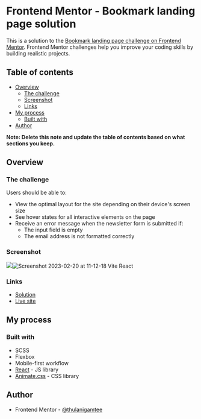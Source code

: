 # Frontend Mentor - Bookmark landing page solution

This is a solution to the [Bookmark landing page challenge on Frontend Mentor](https://www.frontendmentor.io/challenges/bookmark-landing-page-5d0b588a9edda32581d29158). Frontend Mentor challenges help you improve your coding skills by building realistic projects. 

## Table of contents

- [Overview](#overview)
  - [The challenge](#the-challenge)
  - [Screenshot](#screenshot)
  - [Links](#links)
- [My process](#my-process)
  - [Built with](#built-with)
- [Author](#author)

**Note: Delete this note and update the table of contents based on what sections you keep.**

## Overview

### The challenge

Users should be able to:

- View the optimal layout for the site depending on their device's screen size
- See hover states for all interactive elements on the page
- Receive an error message when the newsletter form is submitted if:
  - The input field is empty
  - The email address is not formatted correctly

### Screenshot

![](./screenshot.jpg)![Screenshot 2023-02-20 at 11-12-18 Vite React](https://user-images.githubusercontent.com/76236208/220066620-1f6e5ca0-daf7-4269-a8ad-2dacef233926.png)


### Links

- [Solution](https://your-solution-url.com)
- [Live site](https://steady-meerkat-35b913.netlify.app/)

## My process

### Built with

- SCSS
- Flexbox
- Mobile-first workflow
- [React](https://reactjs.org/) - JS library
- [Animate.css](https://animate.css/) - CSS library


## Author

- Frontend Mentor - [@thulanigamtee](https://www.frontendmentor.io/profile/thulanigamtee)
